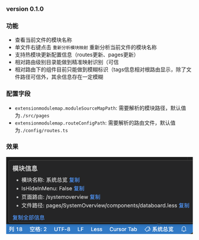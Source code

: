 ### version 0.1.0

### 功能

- 查看当前文件的模块名称
- 单文件右键点击 `重新分析模块映射` 重新分析当前文件的模块名称
- 支持热模块更新配置信息（routes更新、pages更新）
- 相对路由级别目录能做到精准映射识别（可信
- 相对路由下的组件目前只能做到模糊标识（tags信息相对根路由显示，除了文件路径可信外，其余信息存在一定模糊

### 配置字段

- `extensionmodulemap.moduleSourceMapPath`: 需要解析的模块路径，默认值为`./src/pages`
- `extensionmodulemap.routeConfigPath`: 需要解析的路由文件，默认值为`./config/routes.ts`

### 效果

![alt text](images/image.png)
